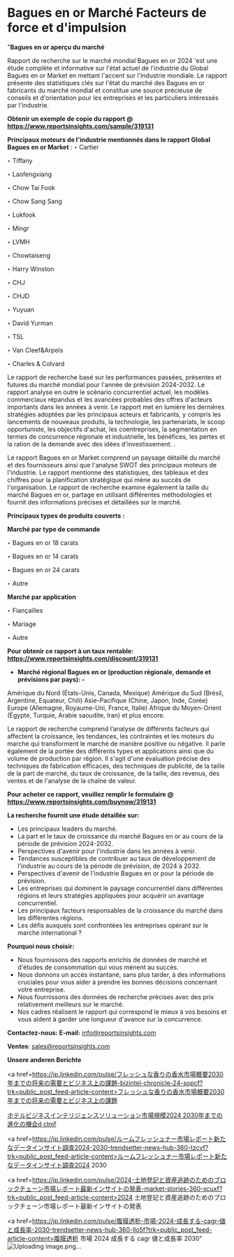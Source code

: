 # Bagues en or Marché Facteurs de force et d'impulsion

"<strong>Bagues en or aperçu du marché</strong>

Rapport de recherche sur le marché mondial Bagues en or 2024 'est une étude complète et informative sur l'état actuel de l'industrie du Global Bagues en or Market en mettant l'accent sur l'industrie mondiale. Le rapport présente des statistiques clés sur l'état du marché des Bagues en or fabricants du marché mondial et constitue une source précieuse de conseils et d'orientation pour les entreprises et les particuliers intéressés par l'industrie.

<strong>Obtenir un exemple de copie du rapport @ <a href=https://www.reportsinsights.com/sample/319131>https://www.reportsinsights.com/sample/319131</a></strong>

<strong>Principaux moteurs de l'industrie mentionnés dans le rapport Global Bagues en or Market</strong> :
‣ Cartier

‣ Tiffany

‣ Laofengxiang

‣ Chow Tai Fook

‣ Chow Sang Sang

‣ Lukfook

‣ Mingr

‣ LVMH

‣ Chowtaiseng

‣ Harry Winston

‣ CHJ

‣ CHJD

‣ Yuyuan

‣ David Yurman

‣ TSL

‣ Van Cleef&Arpels

‣ Charles & Colvard

Le rapport de recherche basé sur les performances passées, présentes et futures du marché mondial pour l'année de prévision 2024-2032. Le rapport analyse en outre le scénario concurrentiel actuel, les modèles commerciaux répandus et les avancées probables des offres d'acteurs importants dans les années à venir. Le rapport met en lumière les dernières stratégies adoptées par les principaux acteurs et fabricants, y compris les lancements de nouveaux produits, la technologie, les partenariats, le scoop opportuniste, les objectifs d'achat, les coentreprises, la segmentation en termes de concurrence régionale et industrielle, les bénéfices, les pertes et la ration de la demande avec des idées d'investissement. .

Le rapport Bagues en or Market comprend un paysage détaillé du marché et des fournisseurs ainsi que l'analyse SWOT des principaux moteurs de l'industrie. Le rapport mentionne des statistiques, des tableaux et des chiffres pour la planification stratégique qui mène au succès de l'organisation. Le rapport de recherche examine également la taille du marché Bagues en or, partage en utilisant différentes méthodologies et fournit des informations précises et détaillées sur le marché.

<strong>Principaux types de produits couverts :</strong>

<strong>Marché par type de commande</strong>

‣ Bagues en or 18 carats

‣ Bagues en or 14 carats

‣ Bagues en or 24 carats

‣ Autre

<strong>Marché par application</strong>

‣ Fiançailles

‣ Mariage

‣ Autre

<strong>Pour obtenir ce rapport à un taux rentable: <a href=https://www.reportsinsights.com/discount/319131>https://www.reportsinsights.com/discount/319131</a></strong>
<ul>
  <li><strong>Marché régional Bagues en or (production régionale, demande et prévisions par pays): -</strong></li>
</ul>
Amérique du Nord (États-Unis, Canada, Mexique)
Amérique du Sud (Brésil, Argentine, Equateur, Chili)
Asie-Pacifique (Chine, Japon, Inde, Corée)
Europe (Allemagne, Royaume-Uni, France, Italie)
Afrique du Moyen-Orient (Égypte, Turquie, Arabie saoudite, Iran) et plus encore.

Le rapport de recherche comprend l’analyse de différents facteurs qui affectent la croissance, les tendances, les contraintes et les moteurs du marché qui transforment le marché de manière positive ou négative. Il parle également de la portée des différents types et applications ainsi que du volume de production par région. Il s'agit d'une évaluation précise des techniques de fabrication efficaces, des techniques de publicité, de la taille de la part de marché, du taux de croissance, de la taille, des revenus, des ventes et de l'analyse de la chaîne de valeur.

<strong>Pour acheter ce rapport, veuillez remplir le formulaire @   <a href=https://www.reportsinsights.com/buynow/319131>https://www.reportsinsights.com/buynow/319131</a></strong>

<strong>La recherche fournit une étude détaillée sur:</strong>
<ul>
  <li>Les principaux leaders du marché.</li>
  <li>La part et le taux de croissance du marché Bagues en or au cours de la période de prévision 2024-2032.</li>
  <li>Perspectives d'avenir pour l'industrie dans les années à venir.</li>
  <li>Tendances susceptibles de contribuer au taux de développement de l'industrie au cours de la période de prévision, de 2024 à 2032.</li>
  <li>Perspectives d'avenir de l'industrie Bagues en or pour la période de prévision.</li>
  <li>Les entreprises qui dominent le paysage concurrentiel dans différentes régions et leurs stratégies appliquées pour acquérir un avantage concurrentiel.</li>
  <li>Les principaux facteurs responsables de la croissance du marché dans les différentes régions.</li>
  <li>Les défis auxquels sont confrontées les entreprises opérant sur le marché international ?</li>
</ul>
<strong>Pourquoi nous choisir:</strong>
<ul>
  <li>Nous fournissons des rapports enrichis de données de marché et d'études de consommation qui vous mènent au succès.</li>
  <li>Nous donnons un accès instantané, sans plus tarder, à des informations cruciales pour vous aider à prendre les bonnes décisions concernant votre entreprise.</li>
  <li>Nous fournissons des données de recherche précises avec des prix relativement meilleurs sur le marché.</li>
  <li>Nos cadres réalisent le rapport qui correspond le mieux à vos besoins et vous aident à garder une longueur d'avance sur la concurrence.</li>
</ul>
<strong>Contactez-nous:
</strong><strong>E-mail:</strong> <a href=mailto:info@reportsinsights.com>info@reportsinsights.com</a>

<strong>Ventes</strong>: <a href=mailto:sales@reportsinsights.com>sales@reportsinsights.com</a>

<strong>Unsere anderen Berichte</strong>

<a href=https://jp.linkedin.com/pulse/フレッシュな香りの香水市場概要2030年までの将来の需要とビジネス上の課題-bizintel-chronicle-24-sopcf?trk=public_post_feed-article-content>フレッシュな香りの香水市場概要2030年までの将来の需要とビジネス上の課題</a>

<a href=https://www.linkedin.com/pulse/ホテルビジネスインテリジェンスソリューション市場規模2024-2030年までの進化の機会d-ctnjf/>ホテルビジネスインテリジェンスソリューション市場規模2024 2030年までの進化の機会d ctnjf</a>

<a href=https://jp.linkedin.com/pulse/ルームフレッシュナー市場レポート新たなデータインサイト調査2024-2030-trendsetter-news-hub-360-tzcvf?trk=public_post_feed-article-content>ルームフレッシュナー市場レポート新たなデータインサイト調査2024 2030</a>

<a href=https://jp.linkedin.com/pulse/2024-土地登記と資産追跡のためのブロックチェーン市場レポート最新インサイトの発表-market-stories-360-xcuxf?trk=public_post_feed-article-content>2024 土地登記と資産追跡のためのブロックチェーン市場レポート最新インサイトの発表</a>

<a href=https://jp.linkedin.com/pulse/腹膜透析-市場-2024-成長する-cagr-値と成長率-2030-trendsetter-news-hub-360-llo5f?trk=public_post_feed-article-content>腹膜透析 市場 2024 成長する cagr 値と成長率 2030</a>"
![Uploading image.png…]()
